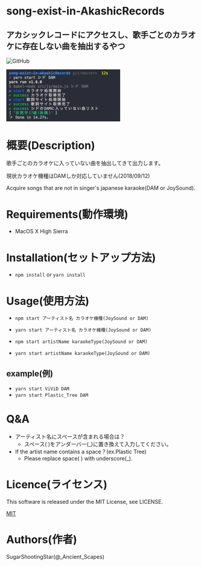 # song-exist-in-AkashicRecords

## アカシックレコードにアクセスし、歌手ごとのカラオケに存在しない曲を抽出するやつ

![GitHub](https://img.shields.io/github/license/mashape/apistatus.svg)

<img src="./readme_picture/result.png" width="60%">

# 概要(Description)

歌手ごとのカラオケに入っていない曲を抽出してきて出力します。

現状カラオケ機種はDAMしか対応していません(2018/09/12)

Acquire songs that are not in singer's japanese karaoke(DAM or JoySound).

# Requirements(動作環境)

- MacOS X High Sierra 

# Installation(セットアップ方法)

- `npm install` or `yarn install`  

# Usage(使用方法)

- `npm start アーティスト名 カラオケ機種(JoySound or DAM)`
- `yarn start アーティスト名 カラオケ機種(JoySound or DAM)`

- `npm start artistName karaokeType(JoySound or DAM)`
- `yarn start artistName karaokeType(JoySound or DAM)`

## example(例)

-  `yarn start ViViD DAM`
-  `yarn start Plastic_Tree DAM`

# Q&A

- アーティスト名にスペースが含まれる場合は？
  - スペース( )をアンダーバー(_)に置き換えて入力してください。
- If the artist name contains a space？(ex.Plastic Tree)
  - Please replace space( ) with underscore(_).

# Licence(ライセンス)

This software is released under the MIT License, see LICENSE.

[MIT](https://github.com/tcnksm/tool/blob/master/LICENCE)

# Authors(作者)

SugarShootingStar(@_Ancient_Scapes)